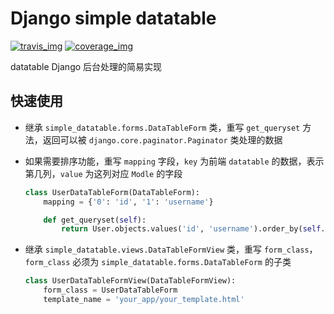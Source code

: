 # Django simple datatable
[![travis_img]][travis_url]
[![coverage_img]][coverage_url]

datatable Django 后台处理的简易实现

## 快速使用
* 继承 `simple_datatable.forms.DataTableForm` 类，重写 `get_queryset` 方法，返回可以被 `django.core.paginator.Paginator` 类处理的数据
* 如果需要排序功能，重写 `mapping` 字段，`key` 为前端 `datatable` 的数据，表示第几列，`value` 为这列对应 `Modle` 的字段

    ```python
    class UserDataTableForm(DataTableForm):
        mapping = {'0': 'id', '1': 'username'}

        def get_queryset(self):
            return User.objects.values('id', 'username').order_by(self.get_order())
    ```
* 继承 `simple_datatable.views.DataTableFormView` 类，重写 `form_class`，`form_class` 必须为 `simple_datatable.forms.DataTableForm` 的子类

    ```python
    class UserDataTableFormView(DataTableFormView):
        form_class = UserDataTableForm
        template_name = 'your_app/your_template.html'
    ```

[travis_url]:https://travis-ci.org/2375452377/django-simple-datatable/
[travis_img]:https://img.shields.io/travis/2375452377/django-simple-datatable/master.svg
[coverage_img]:https://coveralls.io/repos/github/2375452377/django-simple-datatable/badge.svg?branch=master
[coverage_url]:https://coveralls.io/github/2375452377/django-simple-datatable?branch=master
